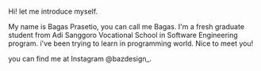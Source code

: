 Hi! let me introduce myself.

My name is Bagas Prasetio, you can call me Bagas. I'm a fresh graduate student from Adi Sanggoro Vocational School in Software Engineering program. 
i've been trying to learn in programming world. Nice to meet you!

you can find me at Instagram @bazdesign_.
